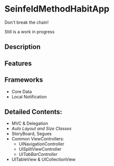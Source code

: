 # SeinfeldMethodHabitApp
Don't break the chain!

Still is a work in progress

## Description

## Features

## Frameworks
- Core Data
- Local Notification

## Detailed Contents:
- MVC & Delegation 
- *Auto Layout and Size Classes*
- StoryBoard, Segues
- Common ViewControllers:
  - UINavigationController
  - UISplitViewController
  - *UITabBarController*
- UITableView & UICollectionView
